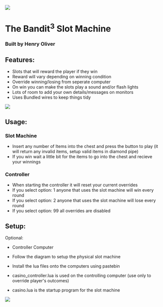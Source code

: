 <img src="https://media.giphy.com/media/wa8tnwMScQzSs6kLtT/giphy.gif">

# The Bandit<sup>3</sup> Slot Machine
### Built by Henry Oliver

## Features:

- Slots that will reward the player if they win
- Reward will vary depending on winning condition
- Override winning/losing from seperate computer
- On win you can make the slots play a sound and/or flash lights
- Lots of room to add your own details/messages on monitors
- Uses Bundled wires to keep things tidy

<img src="https://media.giphy.com/media/4HiblF79TQOCsGmqOy/giphy.gif">

## Usage:
### Slot Machine
- Insert any number of Items into the chest and press the button to play (it will return any invalid items, setup valid items in diamond pipe)
- If you win wait a little bit for the items to go into the chest and recieve your winnings

### Controller
- When starting the controller it will reset your current overrides
- If you select option: 1 anyone that uses the slot machine will win every round
- If you select option: 2 anyone that uses the slot machine will lose every round
- If you select option: 99 all overrides are disabled

## Setup:

Optional:
- Controller Computer

- Follow the diagram to setup the physical slot machine
- Install the lua files onto the computers using pastebin
- casino_controller.lua is used on the controlling computer (use only to override player's outcomes)
- casino.lua is the startup program for the slot machine

<img src="https://media.giphy.com/media/vcqgkHwtob1jw7ICPM/giphy.gif">
